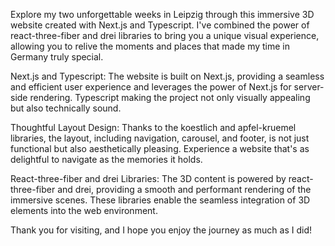 Explore my two unforgettable weeks in Leipzig through this immersive 3D website created with Next.js and Typescript. I've combined the power of react-three-fiber and drei libraries to bring you a unique visual experience, allowing you to relive the moments and places that made my time in Germany truly special.

Next.js and Typescript: The website is built on Next.js, providing a seamless and efficient user experience and leverages the power of Next.js for server-side rendering. Typescript making the project not only visually appealing but also technically sound.

Thoughtful Layout Design: Thanks to the koestlich and apfel-kruemel libraries, the layout, including navigation, carousel, and footer, is not just functional but also aesthetically pleasing. Experience a website that's as delightful to navigate as the memories it holds.

React-three-fiber and drei Libraries: The 3D content is powered by react-three-fiber and drei, providing a smooth and performant rendering of the immersive scenes. These libraries enable the seamless integration of 3D elements into the web environment.

Thank you for visiting, and I hope you enjoy the journey as much as I did!